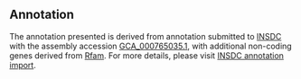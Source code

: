 

Annotation
----------

The annotation presented is derived from annotation submitted to
[INSDC](http://www.insdc.org) with the assembly accession
[GCA\_000765035.1](http://www.ebi.ac.uk/ena/data/view/GCA_000765035.1),
with additional non-coding genes derived from
[Rfam](http://rfam.xfam.org/). For more details, please visit [INSDC
annotation
import](http://ensemblgenomes.org/info/data/insdc_annotation).
